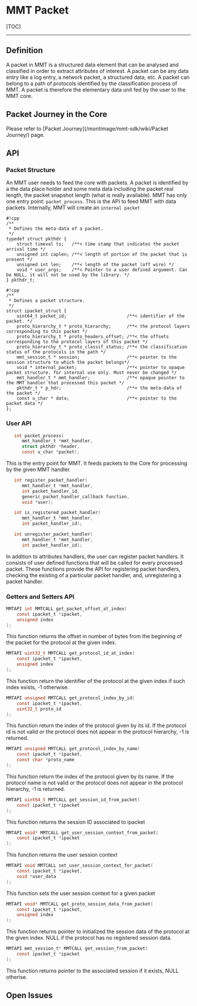 # MMT Packet #

[TOC]

------------------


## Definition ##
A packet in MMT is a structured data element that can be analysed and classified in order to extract attributes of interest. A packet can be any data entry like a log entry, a network packet, a structured data, etc. A packet can belong to a path of protocols identified by the classification process of MMT. A packet is therefore the elementary data unit fed by the user to the MMT core.

## Packet Journey in the Core ##
Please refer to [Packet Journey](/montimage/mmt-sdk/wiki/Packet Journey/) page.

## API ##
### Packet Structure ###
An MMT user needs to feed the core with packets. A packet is identified by a the data place holder and some meta data including the packet real length, the packet snapshot length (what is really available). 
MMT has only one entry point: `packet_process`. This is the API to feed MMT with data packets. Internally, MMT will create an `internal packet` 

```
#!cpp
/**
 * Defines the meta-data of a packet.
 */
typedef struct pkthdr {
    struct timeval ts;   /**< time stamp that indicates the packet arrival time */
    unsigned int caplen; /**< length of portion of the packet that is present */
    unsigned int len;    /**< length of the packet (off wire) */
    void * user_args;    /**< Pointer to a user defined argument. Can be NULL, it will not be used by the library. */
} pkthdr_t;
```

```
#!cpp
/**
 * Defines a packet structure.
 */
struct ipacket_struct {
    uint64_t packet_id;                       /**< identifier of the packet. */
    proto_hierarchy_t * proto_hierarchy;      /**< the protocol layers corresponding to this packet */
    proto_hierarchy_t * proto_headers_offset; /**< the offsets corresponding to the protocol layers of this packet */
    proto_hierarchy_t * proto_classif_status; /**< the classification status of the protocols in the path */
    mmt_session_t * session;                  /**< pointer to the session structure to which the packet belongs*/
    void * internal_packet;                   /**< pointer to opaque packet structure. for internal use only. Must never be changed */
    mmt_handler_t * mmt_handler;              /**< opaque pointer to the MMT handler that processed this packet */
    pkthdr_t * p_hdr;                         /**< the meta-data of the packet */
    const u_char * data;                      /**< pointer to the packet data */
};
```
### User API ###

```c
   int packet_process(
      mmt_handler_t *mmt_handler,
      struct pkthdr *header,
      const u_char *packet);
```
This is the entry point for MMT. It feeds packets to the Core for processing by the given MMT handler. 

```c
   int register_packet_handler(
      mmt_handler_t *mmt_handler,
      int packet_handler_id,
      generic_packet_handler_callback function,
      void *user);

   int is_registered_packet_handler(
      mmt_handler_t *mmt_handler,
      int packet_handler_id);

   int unregister_packet_handler(
      mmt_handler_t *mmt_handler,
      int packet_handler_id);
```
In addition to attributes handlers, the user can register packet handlers. It consists of user defined functions that will be called for every processed packet. 
These functions provide the API for registering packet handlers, checking the existing of a particular packet handler, and, unregistering a packet handler.

### Getters and Setters API ###

```c
MMTAPI int MMTCALL get_packet_offset_at_index(
    const ipacket_t *ipacket,
    unsigned index
);
```
This function returns the offset in number of bytes from the beginning of the packet for the protocol at the given index.

```c
MMTAPI uint32_t MMTCALL get_protocol_id_at_index(
    const ipacket_t *ipacket,
    unsigned index
);
```
This function return the identifier of the protocol at the given index if such index exists, -1 otherwise.

```c
MMTAPI unsigned MMTCALL get_protocol_index_by_id(
    const ipacket_t *ipacket,
    uint32_t proto_id
);
```
This function return the index of the protocol given by its id. If the protocol id is not valid or the protocol does not appear in the protocol hierarchy, -1 is returned.

```c
MMTAPI unsigned MMTCALL get_protocol_index_by_name(
    const ipacket_t *ipacket,
    const char *proto_name
);
```
This function return the index of the protocol given by its name. If the protocol name is not valid or the protocol does not appear in the protocol hierarchy, -1 is returned.

```c
MMTAPI uint64_t MMTCALL get_session_id_from_packet(
    const ipacket_t *ipacket
);
```
This function returns the session ID associated to ipacket

```c
MMTAPI void* MMTCALL get_user_session_context_from_packet(
    const ipacket_t *ipacket
);
```
This function returns the user session context

```c
MMTAPI void MMTCALL set_user_session_context_for_packet(
    const ipacket_t *ipacket,
    void *user_data
);
```
This function sets the user session context for a given packet

```c
MMTAPI void* MMTCALL get_proto_session_data_from_packet(
    const ipacket_t *ipacket,
    unsigned index
);
```
This function returns pointer to initialized the session data of the protocol at the given index. NULL if the protocol has no registered session data.
```c
MMTAPI mmt_session_t* MMTCALL get_session_from_packet(
    const ipacket_t *ipacket
);
```
This function returns pointer to the associated session if it exists, NULL otherise.
## Open Issues ##